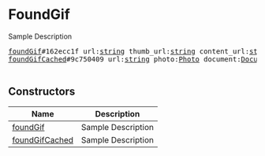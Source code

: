 # FoundGif

Sample Description

<pre>
<a href="../constructor/foundGif">foundGif</a>#162ecc1f url:<a href="../type/string.md">string</a> thumb_url:<a href="../type/string.md">string</a> content_url:<a href="../type/string.md">string</a> content_type:<a href="../type/string.md">string</a> w:<a href="../type/int.md">int</a> h:<a href="../type/int.md">int</a> = <a href="../type/FoundGif.md">FoundGif</a>;
<a href="../constructor/foundGifCached">foundGifCached</a>#9c750409 url:<a href="../type/string.md">string</a> photo:<a href="../type/Photo.md">Photo</a> document:<a href="../type/Document.md">Document</a> = <a href="../type/FoundGif.md">FoundGif</a>;

</pre>

## Constructors

| Name | Description |
|------|-------------|
| [foundGif](../constructor/foundGif.md) | Sample Description |
| [foundGifCached](../constructor/foundGifCached.md) | Sample Description |

